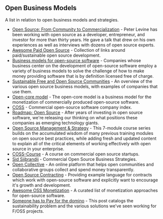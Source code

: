 ## Open Business Models
A list in relation to open business models and strategies.

* [Open Source: From Community to Commercialization](https://a16z.com/2019/10/04/commercializing-open-source/) - Peter Levine has been working with open source as a developer, entrepreneur, and investor for more than thirty years. He gave a talk that drew on his own experiences as well as interviews with dozens of open source experts.
* [Awesome Paid Open Source](https://github.com/mrjoelkemp/awesome-paid-open-source) - Collection of links around paid/sustainable open source development.
* [Business models for open-source software](https://en.wikipedia.org/wiki/Business_models_for_open-source_software) - Companies whose business center on the development of open-source software employ a variety of business models to solve the challenge of how to make money providing software that is by definition licensed free of charge.
* [Sustainable Free and Open Source Communities](https://sfosc.org/docs/business-models/) - An overview of the various open source business models, with examples of companies that use them.
* [Open-core model](https://en.wikipedia.org/wiki/Open-core_model) - The open-core model is a business model for the monetization of commercially produced open-source software.
* [COSS](https://docs.google.com/spreadsheets/d/17nKMpi_Dh5slCqzLSFBoWMxNvWiwt2R-t4e_l7LPLhU/edit#gid=0) - Commercial open-source software company index.
* [Roadmap: Open Source](https://www.bvp.com/atlas/roadmap-open-source) - After years of investing in open source software, we're releasing our thinking on what positions these companies as emerging technology giants.
* [Open Source Management & Strategy](https://training.linuxfoundation.org/training/open-source-management-and-strategy/) - This 7-module course series builds on the accumulated wisdom of many previous training modules on open source best practices, while adding fresh and updated content to explain all of the critical elements of working effectively with open source in your enterprise.
* [COSS-Course](https://github.com/dirkriehle/coss-course) - A course on commercial open source startups.
* [Sid Sijbrandij](https://www.heavybit.com/library/video/commercial-open-source-business-strategies/) - Commercial Open Source Business Strategies.
* [Open Collective](https://opencollective.com/) - An online platform that helps open communities and collaborative groups collect and spend money transparently.
* [Open Source Contracting](https://github.com/mgifford/open-source-contracting) - Providing example language for contracts which work with open-source software and explicitly want to encourage it's growth and development.
* [Awesome OSS Monetization](https://github.com/PayDevs/awesome-oss-monetization) - A curated list of monetization approaches for open-source software.
* [Someone has to Pay for the domino](https://opencoreventures.com/blog/2022-03-someone-has-to-pay-for-the-domino/) - This post catalogs the sustainability problem and the various solutions we’ve seen working for F/OSS projects.

